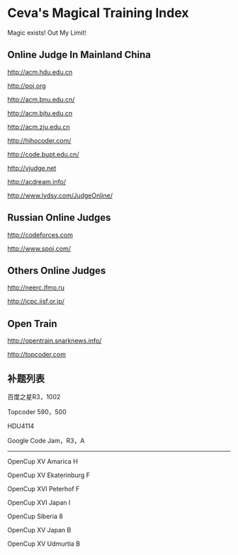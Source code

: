 # Ceva's Magical Training Index

Magic exists! Out My Limit!

## Online Judge In Mainland China

http://acm.hdu.edu.cn

http://poj.org

http://acm.bnu.edu.cn/

http://acm.bjtu.edu.cn

http://acm.zju.edu.cn

http://hihocoder.com/

http://code.bupt.edu.cn/

http://vjudge.net

http://acdream.info/

http://www.lydsy.com/JudgeOnline/

## Russian Online Judges

http://codeforces.com

http://www.spoj.com/

## Others Online Judges

http://neerc.ifmo.ru

http://icpc.iisf.or.jp/

## Open Train

http://opentrain.snarknews.info/

http://topcoder.com



## 补题列表

百度之星R3，1002

Topcoder 590，500

HDU4114

Google Code Jam，R3，A



---



OpenCup XV Amarica H

OpenCup XV Ekaterinburg F

OpenCup XVI Peterhof F

OpenCup XVI Japan I

OpenCup Siberia 8

OpenCup XV Japan B

OpenCup XV Udmurtia B





